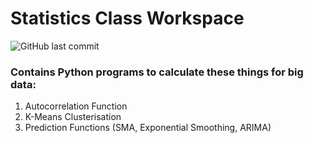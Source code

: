 # Statistics Class Workspace
![GitHub last commit](https://img.shields.io/github/last-commit/allenvox/statistics)<br>
### Contains Python programs to calculate these things for big data:
1. Autocorrelation Function
2. K-Means Clusterisation
3. Prediction Functions (SMA, Exponential Smoothing, ARIMA)
